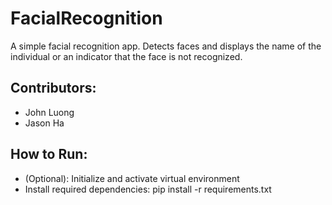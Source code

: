 # FacialRecognition
A simple facial recognition app. Detects faces and displays the name of the individual or an indicator that the face is not recognized.
## Contributors:
- John Luong
- Jason Ha

## How to Run:
- (Optional): Initialize and activate virtual environment
- Install required dependencies: pip install -r requirements.txt